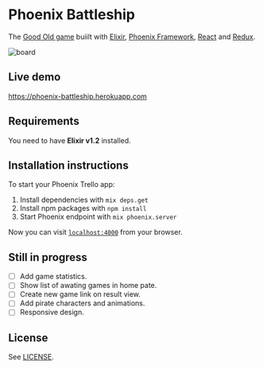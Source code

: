 # Phoenix Battleship
The [Good Old game](https://en.wikipedia.org/wiki/Battleship_(game)) buiilt with [Elixir](https://github.com/elixir-lang/elixir), [Phoenix Framework](https://github.com/phoenixframework/phoenix), [React](https://github.com/facebook/react) and [Redux](https://github.com/rackt/redux).

![`board`](http://codeloveandboards.com/images/projects/battleship-19a67645.jpg)

## Live demo
https://phoenix-battleship.herokuapp.com

## Requirements
You need to have **Elixir v1.2** installed.

## Installation instructions
To start your Phoenix Trello app:

  1. Install dependencies with `mix deps.get`
  2. Install npm packages with `npm install`
  3. Start Phoenix endpoint with `mix phoenix.server`

Now you can visit [`localhost:4000`](http://localhost:4000) from your browser.

## Still in progress
- [ ] Add game statistics.
- [ ] Show list of awating games in home pate.
- [ ] Create new game link on result view.
- [ ] Add pirate characters and animations.
- [ ] Responsive design.

## License
See [LICENSE](LICENSE).
